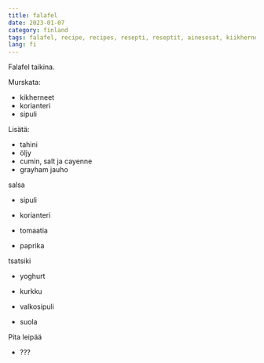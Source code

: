 ```yaml
---
title: falafel
date: 2023-01-07
category: finland
tags: falafel, recipe, recipes, resepti, reseptit, ainesosat, kiikhernetä, sipulia, korianteri, öljy, tahini, mausteet, suola, kumin ja chili, grahamjauhe, 🌶️
lang: fi
---
```


Falafel taikina.

Murskata:

- kikherneet
- korianteri
- sipuli

Lisätä:

- tahini
- öljy
- cumin, salt ja cayenne
- grayham jauho

salsa

- sipuli

- korianteri

- tomaatia

- paprika

tsatsiki

- yoghurt

- kurkku

- valkosipuli

- suola

Pita leipää

- ???
